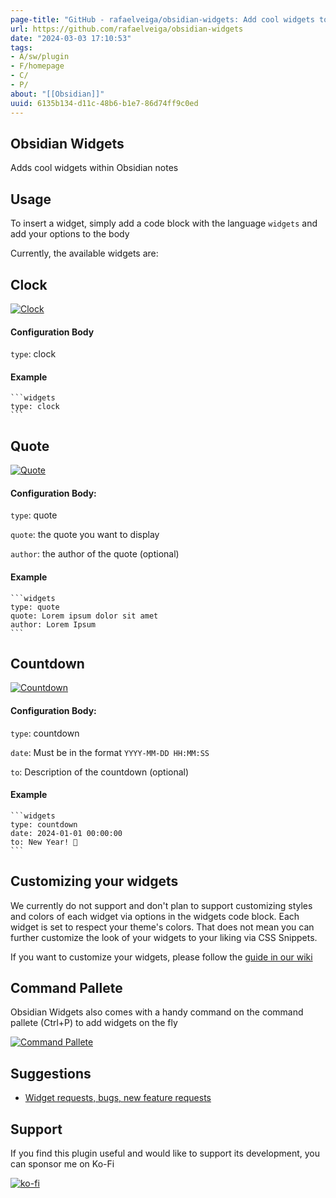 ```yaml
---
page-title: "GitHub - rafaelveiga/obsidian-widgets: Add cool widgets to your notes or your dashboard in Obsidian"
url: https://github.com/rafaelveiga/obsidian-widgets
date: "2024-03-03 17:10:53"
tags: 
- A/sw/plugin
- F/homepage
- C/
- P/
about: "[[Obsidian]]"
uuid: 6135b134-d11c-48b6-b1e7-86d74ff9c0ed
---
```


## Obsidian Widgets

[](https://github.com/rafaelveiga/obsidian-widgets#obsidian-widgets)

Adds cool widgets within Obsidian notes

## Usage

[](https://github.com/rafaelveiga/obsidian-widgets#usage)

To insert a widget, simply add a code block with the language `widgets` and add your options to the body

Currently, the available widgets are:

## Clock

[](https://github.com/rafaelveiga/obsidian-widgets#clock)

[![Clock](https://github.com/rafaelveiga/obsidian-widgets/raw/master/public/clock.png)](https://github.com/rafaelveiga/obsidian-widgets/blob/master/public/clock.png)

#### Configuration Body

[](https://github.com/rafaelveiga/obsidian-widgets#configuration-body)

`type`: clock

#### Example

[](https://github.com/rafaelveiga/obsidian-widgets#example)

````
```widgets
type: clock
```
````

## Quote

[](https://github.com/rafaelveiga/obsidian-widgets#quote)

[![Quote](https://github.com/rafaelveiga/obsidian-widgets/raw/master/public/quote.png)](https://github.com/rafaelveiga/obsidian-widgets/blob/master/public/quote.png)

#### Configuration Body:

[](https://github.com/rafaelveiga/obsidian-widgets#configuration-body-1)

`type`: quote

`quote`: the quote you want to display

`author`: the author of the quote (optional)

#### Example

[](https://github.com/rafaelveiga/obsidian-widgets#example-1)

````
```widgets
type: quote
quote: Lorem ipsum dolor sit amet
author: Lorem Ipsum
```
````

## Countdown

[](https://github.com/rafaelveiga/obsidian-widgets#countdown)

[![Countdown](https://github.com/rafaelveiga/obsidian-widgets/raw/master/public/countdown.png)](https://github.com/rafaelveiga/obsidian-widgets/blob/master/public/countdown.png)

#### Configuration Body:

[](https://github.com/rafaelveiga/obsidian-widgets#configuration-body-2)

`type`: countdown

`date`: Must be in the format `YYYY-MM-DD HH:MM:SS`

`to`: Description of the countdown (optional)

#### Example

[](https://github.com/rafaelveiga/obsidian-widgets#example-2)

````
```widgets
type: countdown
date: 2024-01-01 00:00:00
to: New Year! 🎉
```
````

## Customizing your widgets

[](https://github.com/rafaelveiga/obsidian-widgets#customizing-your-widgets)

We currently do not support and don't plan to support customizing styles and colors of each widget via options in the widgets code block. Each widget is set to respect your theme's colors. That does not mean you can further customize the look of your widgets to your liking via CSS Snippets.

If you want to customize your widgets, please follow the [guide in our wiki](https://github.com/rafaelveiga/obsidian-widgets/wiki/Customizing-your-widgets-colors-styles)

## Command Pallete

[](https://github.com/rafaelveiga/obsidian-widgets#command-pallete)

Obsidian Widgets also comes with a handy command on the command pallete (Ctrl+P) to add widgets on the fly

[![Command Pallete](https://github.com/rafaelveiga/obsidian-widgets/raw/master/public/command-pallete.png)](https://github.com/rafaelveiga/obsidian-widgets/blob/master/public/command-pallete.png)

## Suggestions

[](https://github.com/rafaelveiga/obsidian-widgets#suggestions)

-   [Widget requests, bugs, new feature requests](https://github.com/rafaelveiga/obsidian-widgets/issues)

## Support

[](https://github.com/rafaelveiga/obsidian-widgets#support)

If you find this plugin useful and would like to support its development, you can sponsor me on Ko-Fi

[![ko-fi](https://camo.githubusercontent.com/ce32b4940b9ebf361cfd346ba0582815846406854cd2f701c11a85cb21eaa939/68747470733a2f2f6b6f2d66692e636f6d2f696d672f676974687562627574746f6e5f736d2e737667)](https://ko-fi.com/Z8Z0SNIS3)